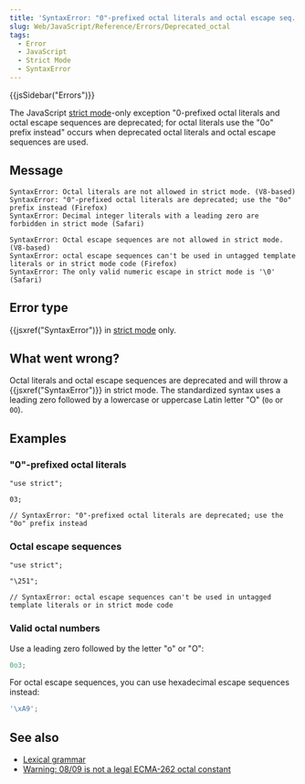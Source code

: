 ```yaml
---
title: 'SyntaxError: "0"-prefixed octal literals and octal escape seq. are deprecated'
slug: Web/JavaScript/Reference/Errors/Deprecated_octal
tags:
  - Error
  - JavaScript
  - Strict Mode
  - SyntaxError
---
```


{{jsSidebar("Errors")}}

The JavaScript [strict mode](/en-US/docs/Web/JavaScript/Reference/Strict_mode)-only exception "0-prefixed octal literals and octal escape sequences are
deprecated; for octal literals use the "0o" prefix instead" occurs when deprecated octal
literals and octal escape sequences are used.

## Message

```
SyntaxError: Octal literals are not allowed in strict mode. (V8-based)
SyntaxError: "0"-prefixed octal literals are deprecated; use the "0o" prefix instead (Firefox)
SyntaxError: Decimal integer literals with a leading zero are forbidden in strict mode (Safari)

SyntaxError: Octal escape sequences are not allowed in strict mode. (V8-based)
SyntaxError: octal escape sequences can't be used in untagged template literals or in strict mode code (Firefox)
SyntaxError: The only valid numeric escape in strict mode is '\0' (Safari)
```

## Error type

{{jsxref("SyntaxError")}} in [strict mode](/en-US/docs/Web/JavaScript/Reference/Strict_mode) only.

## What went wrong?

Octal literals and octal escape sequences are deprecated and will throw a
{{jsxref("SyntaxError")}} in strict mode. The
standardized syntax uses a leading zero followed by a lowercase or uppercase Latin
letter "O" (`0o` or `0O`).

## Examples

### "0"-prefixed octal literals

```js-nolint example-bad
"use strict";

03;

// SyntaxError: "0"-prefixed octal literals are deprecated; use the "0o" prefix instead
```

### Octal escape sequences

```js-nolint example-bad
"use strict";

"\251";

// SyntaxError: octal escape sequences can't be used in untagged template literals or in strict mode code
```

### Valid octal numbers

Use a leading zero followed by the letter "o" or "O":

```js example-good
0o3;
```

For octal escape sequences, you can use hexadecimal escape sequences instead:

```js example-good
'\xA9';
```

## See also

- [Lexical grammar](/en-US/docs/Web/JavaScript/Reference/Lexical_grammar#octal)
- [Warning: 08/09 is not a legal ECMA-262 octal constant](/en-US/docs/Web/JavaScript/Reference/Errors/Bad_octal)
